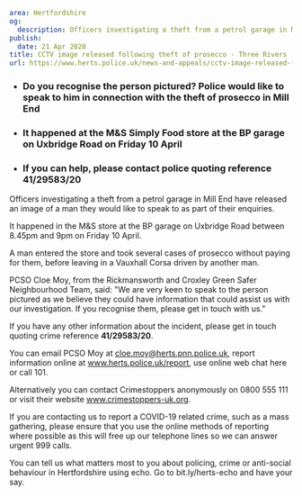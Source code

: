 ```yaml
area: Hertfordshire
og:
  description: Officers investigating a theft from a petrol garage in Mill End have released an image of a man they would like to speak to as part of their enquiries.
publish:
  date: 21 Apr 2020
title: CCTV image released following theft of prosecco - Three Rivers
url: https://www.herts.police.uk/news-and-appeals/cctv-image-released-following-theft-of-prosecco-three-rivers-0050
```

* ### Do you recognise the person pictured? Police would like to speak to him in connection with the theft of prosecco in Mill End

 * ### It happened at the M&S Simply Food store at the BP garage on Uxbridge Road on Friday 10 April

 * ### If you can help, please contact police quoting reference 41/29583/20

Officers investigating a theft from a petrol garage in Mill End have released an image of a man they would like to speak to as part of their enquiries.

It happened in the M&S store at the BP garage on Uxbridge Road between 8.45pm and 9pm on Friday 10 April.

A man entered the store and took several cases of prosecco without paying for them, before leaving in a Vauxhall Corsa driven by another man.

PCSO Cloe Moy, from the Rickmansworth and Croxley Green Safer Neighbourhood Team, said: "We are very keen to speak to the person pictured as we believe they could have information that could assist us with our investigation. If you recognise them, please get in touch with us."

If you have any other information about the incident, please get in touch quoting crime reference **41/29583/20**.

You can email PCSO Moy at cloe.moy@herts.pnn.police.uk, report information online at www.herts.police.uk/report, use online web chat here or call 101.

Alternatively you can contact Crimestoppers anonymously on 0800 555 111 or visit their website www.crimestoppers-uk.org.

If you are contacting us to report a COVID-19 related crime, such as a mass gathering, please ensure that you use the online methods of reporting where possible as this will free up our telephone lines so we can answer urgent 999 calls.

You can tell us what matters most to you about policing, crime or anti-social behaviour in Hertfordshire using echo. Go to bit.ly/herts-echo and have your say.
